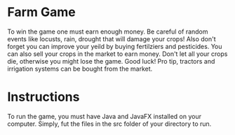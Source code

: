 # Farm Game
To win the game one must earn enough money. Be careful of random events like locusts, rain, drought that will damage your crops! Also don't forget you can improve your yeild by buying fertilziers and pesticides. You can also sell your crops in the market to earn money. Don't let all your crops die, otherwise you might lose the game. Good luck! Pro tip, tractors and irrigation systems can be bought from the market.
# Instructions
To run the game, you must have Java and JavaFX installed on your computer. Simply, fut the files in the src folder of your directory to run.
